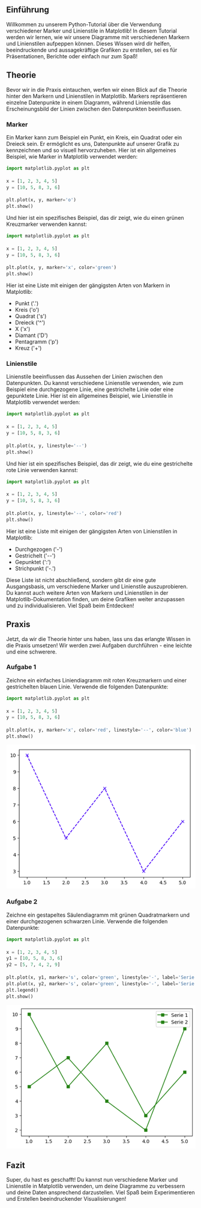 ## Einführung
Willkommen zu unserem Python-Tutorial über die Verwendung verschiedener Marker und Linienstile in Matplotlib! In diesem Tutorial werden wir lernen, wie wir unsere Diagramme mit verschiedenen Markern und Linienstilen aufpeppen können. Dieses Wissen wird dir helfen, beeindruckende und aussagekräftige Grafiken zu erstellen, sei es für Präsentationen, Berichte oder einfach nur zum Spaß!

## Theorie
Bevor wir in die Praxis eintauchen, werfen wir einen Blick auf die Theorie hinter den Markern und Linienstilen in Matplotlib. Markers repräsentieren einzelne Datenpunkte in einem Diagramm, während Linienstile das Erscheinungsbild der Linien zwischen den Datenpunkten beeinflussen.

### Marker
Ein Marker kann zum Beispiel ein Punkt, ein Kreis, ein Quadrat oder ein Dreieck sein. Er ermöglicht es uns, Datenpunkte auf unserer Grafik zu kennzeichnen und so visuell hervorzuheben. Hier ist ein allgemeines Beispiel, wie Marker in Matplotlib verwendet werden:

```python
import matplotlib.pyplot as plt

x = [1, 2, 3, 4, 5]
y = [10, 5, 8, 3, 6]

plt.plot(x, y, marker='o')
plt.show()
```

Und hier ist ein spezifisches Beispiel, das dir zeigt, wie du einen grünen Kreuzmarker verwenden kannst:

```python
import matplotlib.pyplot as plt

x = [1, 2, 3, 4, 5]
y = [10, 5, 8, 3, 6]

plt.plot(x, y, marker='x', color='green')
plt.show()
```

Hier ist eine Liste mit einigen der gängigsten Arten von Markern in Matplotlib:

- Punkt ('.')
- Kreis ('o')
- Quadrat ('s')
- Dreieck ('^')
- X ('x')
- Diamant ('D')
- Pentagramm ('p')
- Kreuz ('+')

### Linienstile
Linienstile beeinflussen das Aussehen der Linien zwischen den Datenpunkten. Du kannst verschiedene Linienstile verwenden, wie zum Beispiel eine durchgezogene Linie, eine gestrichelte Linie oder eine gepunktete Linie. Hier ist ein allgemeines Beispiel, wie Linienstile in Matplotlib verwendet werden:

```python
import matplotlib.pyplot as plt

x = [1, 2, 3, 4, 5]
y = [10, 5, 8, 3, 6]

plt.plot(x, y, linestyle='--')
plt.show()
```

Und hier ist ein spezifisches Beispiel, das dir zeigt, wie du eine gestrichelte rote Linie verwenden kannst:

```python
import matplotlib.pyplot as plt

x = [1, 2, 3, 4, 5]
y = [10, 5, 8, 3, 6]

plt.plot(x, y, linestyle='--', color='red')
plt.show()
```

Hier ist eine Liste mit einigen der gängigsten Arten von Linienstilen in Matplotlib:

- Durchgezogen ('-')
- Gestrichelt ('--')
- Gepunktet (':')
- Strichpunkt ('-.')

Diese Liste ist nicht abschließend, sondern gibt dir eine gute Ausgangsbasis, um verschiedene Marker und Linienstile auszuprobieren. Du kannst auch weitere Arten von Markern und Linienstilen in der Matplotlib-Dokumentation finden, um deine Grafiken weiter anzupassen und zu individualisieren. Viel Spaß beim Entdecken!

## Praxis
Jetzt, da wir die Theorie hinter uns haben, lass uns das erlangte Wissen in die Praxis umsetzen! Wir werden zwei Aufgaben durchführen - eine leichte und eine schwerere.

### Aufgabe 1
Zeichne ein einfaches Liniendiagramm mit roten Kreuzmarkern und einer gestrichelten blauen Linie. Verwende die folgenden Datenpunkte:

```python
import matplotlib.pyplot as plt

x = [1, 2, 3, 4, 5]
y = [10, 5, 8, 3, 6]

plt.plot(x, y, marker='x', color='red', linestyle='--', color='blue')
plt.show()
```

![](https://github.com/janehlenb/Projektarbeit-ChatGPT-Python/blob/main/Images/Darstellung/Grundlagen_des_Plottings/Verwendung_verschiedener_Marker_und_Linienstile/ms_aufgabe1.png)

### Aufgabe 2
Zeichne ein gestapeltes Säulendiagramm mit grünen Quadratmarkern und einer durchgezogenen schwarzen Linie. Verwende die folgenden Datenpunkte:

```python
import matplotlib.pyplot as plt

x = [1, 2, 3, 4, 5]
y1 = [10, 5, 8, 3, 6]
y2 = [5, 7, 4, 2, 9]

plt.plot(x, y1, marker='s', color='green', linestyle='-', label='Serie 1')
plt.plot(x, y2, marker='s', color='green', linestyle='-', label='Serie 2')
plt.legend()
plt.show()
```

![](https://github.com/janehlenb/Projektarbeit-ChatGPT-Python/blob/main/Images/Darstellung/Grundlagen_des_Plottings/Verwendung_verschiedener_Marker_und_Linienstile/ms_aufgabe2.png)

## Fazit
Super, du hast es geschafft! Du kannst nun verschiedene Marker und Linienstile in Matplotlib verwenden, um deine Diagramme zu verbessern und deine Daten ansprechend darzustellen. Viel Spaß beim Experimentieren und Erstellen beeindruckender Visualisierungen!